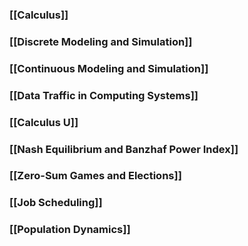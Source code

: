 ### [[Calculus]]
### [[Discrete Modeling and Simulation]]
### [[Continuous Modeling and Simulation]]
### [[Data Traffic in Computing Systems]]
### [[Calculus U]]
### [[Nash Equilibrium and Banzhaf Power Index]]
### [[Zero-Sum Games and Elections]]
### [[Job Scheduling]]
### [[Population Dynamics]]